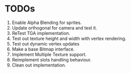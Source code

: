 ﻿# TODOs

1. Enable Alpha Blending for sprites.
2. Update orthogonal for camera and test it.
3. ReTest TGA implementation.
4. Test out texture height and width with vertex rendering.
5. Test out dynamic vertex updates
6. Make a base Bitmap interface.
7. Implement Multiple Texture support.
8. Reimplement slots handling behaviour.
9. Clean out implementation.
